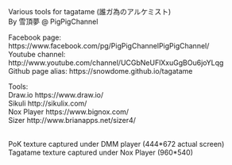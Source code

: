 <p>Various tools for tagatame (誰ガ為のアルケミスト)
  <br>By 雪頂夢 @ PigPigChannel
</p>

<p>Facebook page: https://www.facebook.com/pg/PigPigChannelPigPigChannel/
  <br>Youtube channel: http://www.youtube.com/channel/UCGbNeUFlXxuGgBOu6joYLqg
  <br>Github page alias: https://snowdome.github.io/tagatame
</p>

<p>Tools:
  <br>Draw.io https://www.draw.io/
  <br>Sikuli http://sikulix.com/
  <br>Nox Player https://www.bignox.com/
  <br>Sizer http://www.brianapps.net/sizer4/
</p>

<p>
  <br>PoK texture captured under DMM player (444*672 actual screen)
  <br>Tagatame texture captured under Nox Player (960*540)
</p>